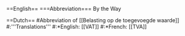 ==English==
===Abbreviation===
By the Way

==Dutch==
#Abbreviation of [[Belasting op de toegevoegde waarde]]
#:'''Translations'''
#:*English: [[VAT]]
#:*French: [[TVA]]